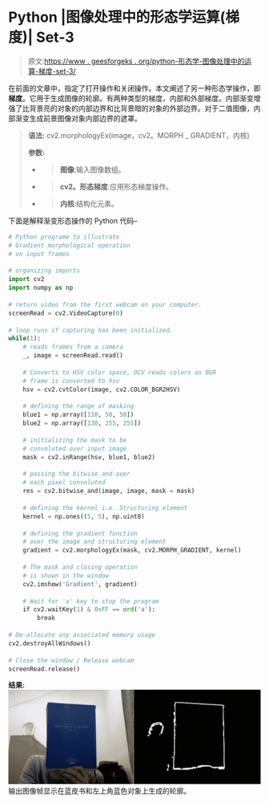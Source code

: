# Python |图像处理中的形态学运算(梯度)| Set-3

> 原文:[https://www . geesforgeks . org/python-形态学-图像处理中的运算-梯度-set-3/](https://www.geeksforgeeks.org/python-morphological-operations-in-image-processing-gradient-set-3/)

在前面的文章中，指定了打开操作和关闭操作。本文阐述了另一种形态学操作，即**梯度**。它用于生成图像的轮廓。有两种类型的梯度，内部和外部梯度。内部渐变增强了比背景亮的对象的内部边界和比背景暗的对象的外部边界。对于二值图像，内部渐变生成前景图像对象内部边界的遮罩。

> **语法:** cv2.morphologyEx(image，cv2。MORPH _ GRADIENT，内核)
> 
> **参数:**
> - > **图像**:输入图像数组。
> - > **cv2。形态梯度**:应用形态梯度操作。
> - > **内核**:结构化元素。

下面是解释渐变形态操作的 Python 代码–

```py
# Python programe to illustrate
# Gradient morphological operation
# on input frames

# organizing imports  
import cv2  
import numpy as np  

# return video from the first webcam on your computer.  
screenRead = cv2.VideoCapture(0)

# loop runs if capturing has been initialized.
while(1):
    # reads frames from a camera
    _, image = screenRead.read()

    # Converts to HSV color space, OCV reads colors as BGR 
    # frame is converted to hsv
    hsv = cv2.cvtColor(image, cv2.COLOR_BGR2HSV)

    # defining the range of masking
    blue1 = np.array([110, 50, 50])
    blue2 = np.array([130, 255, 255])

    # initializing the mask to be
    # convoluted over input image
    mask = cv2.inRange(hsv, blue1, blue2)

    # passing the bitwise_and over
    # each pixel convoluted
    res = cv2.bitwise_and(image, image, mask = mask)

    # defining the kernel i.e. Structuring element
    kernel = np.ones((5, 5), np.uint8)

    # defining the gradient function 
    # over the image and structuring element
    gradient = cv2.morphologyEx(mask, cv2.MORPH_GRADIENT, kernel)

    # The mask and closing operation
    # is shown in the window 
    cv2.imshow('Gradient', gradient)

    # Wait for 'a' key to stop the program 
    if cv2.waitKey(1) & 0xFF == ord('a'):
        break

# De-allocate any associated memory usage  
cv2.destroyAllWindows()

# Close the window / Release webcam 
screenRead.release()
```

**结果:**
[![](img/e45566dc0d44730ef238f984cc1efd13.png)](https://media.geeksforgeeks.org/wp-content/uploads/20190527013313/Screenshot-57_LI.jpg) 
输出图像帧显示在蓝皮书和左上角蓝色对象上生成的轮廓。